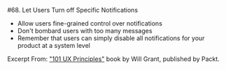 #68. Let Users Turn off Specific Notifications
-  Allow users fine-grained control over notifications
-  Don't bombard users with too many messages
-  Remember that users can simply disable all notifications for your product at a system level

Excerpt From: ["101 UX Principles"](https://www.packtpub.com/web-development/101-ux-principles) book by Will Grant, published by Packt.
